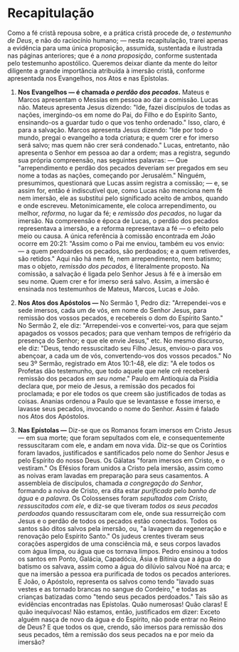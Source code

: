 # Recapitulação

Como a fé cristã repousa sobre, e a prática cristã procede de, *o testemunho de Deus*, e não do raciocínio humano; — nesta recapitulação, trarei apenas a evidência para uma única proposição, assumida, sustentada e ilustrada nas páginas anteriores; que é a *nona proposição*, conforme sustentada pelo testemunho apostólico. Queremos deixar diante da mente do leitor diligente a grande importância atribuída à imersão cristã, conforme apresentada nos Evangelhos, nos Atos e nas Epístolas.

1. **Nos Evangelhos — é chamada *o perdão dos pecados*.** Mateus e Marcos apresentam o Messias em pessoa ao dar a comissão. Lucas não. Mateus apresenta Jesus dizendo: "Ide, fazei discípulos de todas as nações, imergindo-os em nome do Pai, do Filho e do Espírito Santo, ensinando-os a guardar tudo o que vos tenho ordenado." Isso, claro, é para a salvação. Marcos apresenta Jesus dizendo: "Ide por todo o mundo, pregai o evangelho a toda criatura; e quem crer e for imerso será salvo; mas quem não crer será condenado." Lucas, entretanto, não apresenta o Senhor em pessoa ao dar a ordem; mas a registra, segundo sua própria compreensão, nas seguintes palavras: — Que "arrependimento e perdão dos pecados deveriam ser pregados em seu nome a todas as nações, começando por Jerusalém." Ninguém, presumimos, questionará que Lucas assim registra a comissão; — e, se assim for, então é indiscutível que, como Lucas não menciona nem fé nem imersão, ele as substitui pelo significado aceito de ambos, quando e onde escreveu. Metonimicamente, ele coloca arrependimento, ou melhor, *reforma*, no lugar da fé; e *remissão dos pecados*, no lugar da imersão. Na compreensão e época de Lucas, o perdão dos pecados representava a imersão, e a reforma representava a fé — o efeito pelo meio ou causa. A única referência à comissão encontrada em João ocorre em 20:21: "Assim como o Pai me enviou, também eu vos envio: — a quem perdoardes os pecados, são perdoados; e a quem retiverdes, são retidos." Aqui não há nem fé, nem arrependimento, nem batismo; mas o objeto, *remissão dos pecados*, é literalmente proposto. Na comissão, a salvação é ligada pelo Senhor Jesus à fé e à imersão em seu nome. Quem crer e for imerso será salvo. Assim, a imersão é ensinada nos testemunhos de Mateus, Marcos, Lucas e João.

2. **Nos Atos dos Apóstolos —** No Sermão 1, Pedro diz: "Arrependei-vos e sede imersos, cada um de vós, em nome do Senhor Jesus, para remissão dos vossos pecados, e recebereis o dom do Espírito Santo." No Sermão 2, ele diz: "Arrependei-vos e convertei-vos, para que sejam apagados os vossos pecados; para que venham tempos de refrigério da presença do Senhor; e que ele envie Jesus," etc. No mesmo discurso, ele diz: "Deus, tendo ressuscitado seu Filho Jesus, enviou-o para vos abençoar, a cada um de vós, convertendo-vos dos vossos pecados." No seu 3º Sermão, registrado em Atos 10:1-48, ele diz: "A ele todos os Profetas dão testemunho, que todo aquele que nele crê receberá remissão dos pecados *em seu nome*." Paulo em Antioquia da Pisídia declara que, por meio de Jesus, a remissão dos pecados foi proclamada; e por ele todos os que creem são justificados de todas as coisas. Ananias ordenou a Paulo que se levantasse e fosse imerso, e lavasse seus pecados, invocando o nome do Senhor. Assim é falado nos Atos dos Apóstolos.

3. **Nas Epístolas —** Diz-se que os Romanos foram imersos em Cristo Jesus — em sua morte; que foram sepultados com ele, e consequentemente ressuscitaram com ele, e andam em nova vida. Diz-se que os Coríntios foram lavados, justificados e santificados pelo nome do Senhor Jesus e pelo Espírito do nosso Deus. Os Gálatas "foram imersos em Cristo, e o vestiram." Os Efésios foram unidos a Cristo pela imersão, assim como as noivas eram lavadas em preparação para seus casamentos. A assembleia de discípulos, chamada *a congregação do Senhor*, formando a noiva de Cristo, era dita estar *purificada* pelo *banho de água* e *a palavra*. Os Colossenses foram *sepultados com Cristo, ressuscitados com ele*, e diz-se que tiveram *todos os seus pecados perdoados* quando ressuscitaram com ele, onde sua ressurreição com Jesus e o perdão de todos os pecados estão conectados. Todos os santos são ditos salvos pela imersão, ou, "a lavagem da regeneração e renovação pelo Espírito Santo." Os judeus crentes tiveram seus corações aspergidos de uma consciência má, e seus corpos lavados com água limpa, ou água que os tornava limpos. Pedro ensinou a todos os santos em Ponto, Galácia, Capadócia, Ásia e Bitínia que a água do batismo os salvava, assim como a água do dilúvio salvou Noé na arca; e que na imersão a pessoa era purificada de todos os pecados anteriores. E João, o Apóstolo, representa os salvos como tendo "lavado suas vestes e as tornado brancas no sangue do Cordeiro," e todas as crianças batizadas como "tendo seus pecados perdoados." Tais são as evidências encontradas nas Epístolas. Quão numerosas! Quão claras! E quão inequívocas! Não estamos, então, justificados em dizer: Exceto alguém nasça de novo da água e do Espírito, não pode entrar no Reino de Deus? E que todos os que, crendo, são imersos para remissão dos seus pecados, têm a remissão dos seus pecados na e por meio da imersão?
